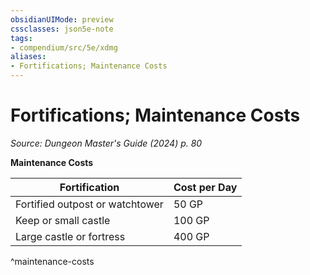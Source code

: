 ```yaml
---
obsidianUIMode: preview
cssclasses: json5e-note
tags:
- compendium/src/5e/xdmg
aliases:
- Fortifications; Maintenance Costs
---
```

# Fortifications; Maintenance Costs
*Source: Dungeon Master's Guide (2024) p. 80* 

**Maintenance Costs**

| Fortification | Cost per Day |
|---------------|--------------|
| Fortified outpost or watchtower | 50 GP |
| Keep or small castle | 100 GP |
| Large castle or fortress | 400 GP |
^maintenance-costs